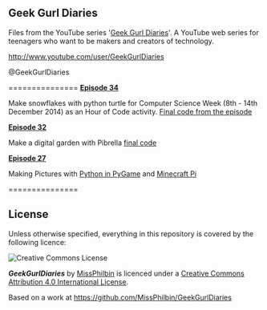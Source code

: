 ## Geek Gurl Diaries

Files from the YouTube series '[Geek Gurl Diaries](http://www.geekgurldiaries.co.uk)'. A YouTube web series for teenagers who want to be makers and creators of technology.

http://www.youtube.com/user/GeekGurlDiaries

@GeekGurlDiaries

===============
[**Episode 34**](https://www.youtube.com/watch?v=DHmeX7YTHBY)

Make snowflakes with python turtle for Computer Science Week (8th - 14th December 2014) as an Hour of Code activity. [Final code from the episode](https://github.com/MissPhilbin/GeekGurlDiaries/blob/master/snowflake.py)


[**Episode 32**](https://www.youtube.com/watch?v=4Fs7y7gZIag)

Make a digital garden with Pibrella [final code](https://github.com/MissPhilbin/GeekGurlDiaries/blob/master/spin.py)


[**Episode 27**](https://www.youtube.com/watch?v=b84EywkQ3HI)

Making Pictures with [Python in PyGame](https://github.com/MissPhilbin/GeekGurlDiaries/blob/master/picture.py) and [Minecraft Pi](https://github.com/MissPhilbin/GeekGurlDiaries/blob/master/minecraft_draw_space_invader.py)



===============

## License

Unless otherwise specified, everything in this repository is covered by the following licence:

![Creative Commons License](http://i.creativecommons.org/l/by-sa/4.0/88x31.png)

***GeekGurlDiaries*** by [MissPhilbin](http://github.com/MissPhilbin/GeekGurlDiaries) is licenced under a [Creative Commons Attribution 4.0 International License](http://creativecommons.org/licenses/by-sa/4.0/).

Based on a work at https://github.com/MissPhilbin/GeekGurlDiaries
